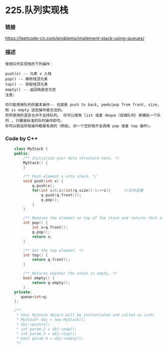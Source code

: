 # 225.队列实现栈

### 链接
<https://leetcode-cn.com/problems/implement-stack-using-queues/>
### 描述
    使用队列实现栈的下列操作：

    push(x) -- 元素 x 入栈
    pop() -- 移除栈顶元素
    top() -- 获取栈顶元素
    empty() -- 返回栈是否为空
    注意:

    你只能使用队列的基本操作-- 也就是 push to back, peek/pop from front, size, 和 is empty 这些操作是合法的。
    你所使用的语言也许不支持队列。 你可以使用 list 或者 deque（双端队列）来模拟一个队列 , 只要是标准的队列操作即可。
    你可以假设所有操作都是有效的（例如, 对一个空的栈不会调用 pop 或者 top 操作）。

    
### Code by C++
```c++
    class MyStack {
    public:
        /** Initialize your data structure here. */
        MyStack() {
        }

        /** Push element x onto stack. */
        void push(int x) {
            q.push(x);
            for(int i=0;i<(int)q.size()-1;++i){      //队列逆置
                q.push(q.front());
                q.pop();
            }
        }

        /** Removes the element on top of the stack and returns that element. */
        int pop() {
            int x=q.front();
            q.pop();
            return x;
        }

        /** Get the top element. */
        int top() {
            return q.front();
        }

        /** Returns whether the stack is empty. */
        bool empty() {
            return q.empty();
        }
    private:
       queue<int>q;
    };

    /**
     * Your MyStack object will be instantiated and called as such:
     * MyStack* obj = new MyStack();
     * obj->push(x);
     * int param_2 = obj->pop();
     * int param_3 = obj->top();
     * bool param_4 = obj->empty();
     */

